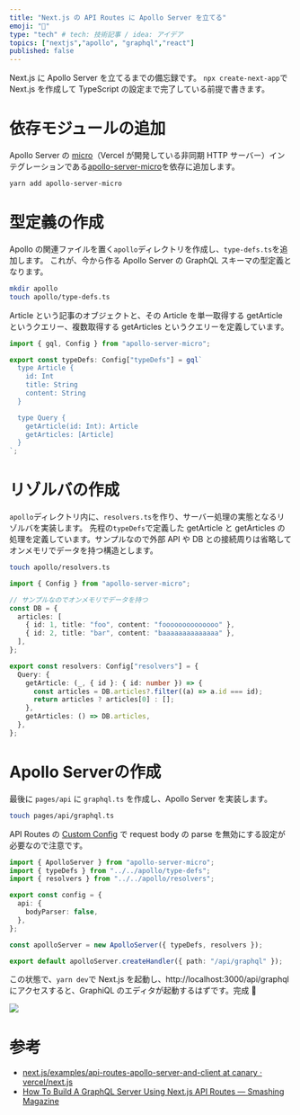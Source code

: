 ```yaml
---
title: "Next.js の API Routes に Apollo Server を立てる"
emoji: "💠"
type: "tech" # tech: 技術記事 / idea: アイデア
topics: ["nextjs","apollo", "graphql","react"]
published: false
---
```


Next.js に Apollo Server を立てるまでの備忘録です。
`npx create-next-app`で Next.js を作成して TypeScript の設定まで完了している前提で書きます。

# 依存モジュールの追加

Apollo Server の [micro](https://www.npmjs.com/package/micro)（Vercel が開発している非同期 HTTP サーバー）インテグレーションである[apollo-server-micro](https://github.com/apollographql/apollo-server/tree/main/packages/apollo-server-micro)を依存に追加します。

```bash
yarn add apollo-server-micro
```

# 型定義の作成

Apollo の関連ファイルを置く`apollo`ディレクトリを作成し、`type-defs.ts`を追加します。
これが、今から作る Apollo Server の GraphQL スキーマの型定義となります。

```bash
mkdir apollo
touch apollo/type-defs.ts
```

Article という記事のオブジェクトと、その Article を単一取得する getArticle というクエリー、複数取得する getArticles というクエリーを定義しています。

```ts:apollo/type-defs.ts
import { gql, Config } from "apollo-server-micro";

export const typeDefs: Config["typeDefs"] = gql`
  type Article {
    id: Int
    title: String
    content: String
  }

  type Query {
    getArticle(id: Int): Article
    getArticles: [Article]
  }
`;
```

# リゾルバの作成

`apollo`ディレクトリ内に、`resolvers.ts`を作り、サーバー処理の実態となるリゾルバを実装します。
先程の`typeDefs`で定義した getArticle と getArticles の処理を定義しています。サンプルなので外部 API や DB との接続周りは省略してオンメモリでデータを持つ構造とします。

```bash
touch apollo/resolvers.ts
```

```ts:graphql.ts
import { Config } from "apollo-server-micro";

// サンプルなのでオンメモリでデータを持つ
const DB = {
  articles: [
    { id: 1, title: "foo", content: "foooooooooooooo" },
    { id: 2, title: "bar", content: "baaaaaaaaaaaaaa" },
  ],
};

export const resolvers: Config["resolvers"] = {
  Query: {
    getArticle: (_, { id }: { id: number }) => {
      const articles = DB.articles?.filter((a) => a.id === id);
      return articles ? articles[0] : [];
    },
    getArticles: () => DB.articles,
  },
};
```

# Apollo Serverの作成

最後に `pages/api` に `graphql.ts` を作成し、Apollo Server を実装します。

```bash
touch pages/api/graphql.ts
```

API Routes の [Custom Config](https://nextjs.org/docs/api-routes/api-middlewares#custom-config) で request body の parse を無効にする設定が必要なので注意です。

```ts:graphql.ts
import { ApolloServer } from "apollo-server-micro";
import { typeDefs } from "../../apollo/type-defs";
import { resolvers } from "../../apollo/resolvers";

export const config = {
  api: {
    bodyParser: false,
  },
};

const apolloServer = new ApolloServer({ typeDefs, resolvers });

export default apolloServer.createHandler({ path: "/api/graphql" });

```

この状態で、`yarn dev`で Next.js を起動し、http://localhost:3000/api/graphql にアクセスすると、GraphiQL のエディタが起動するはずです。完成 🎉

![](https://i.gyazo.com/4e5ffb87c53a1e7b7aed5858f3f5db02.png)

# 参考

- [next.js/examples/api-routes-apollo-server-and-client at canary · vercel/next.js](https://github.com/vercel/next.js/tree/canary/examples/api-routes-apollo-server-and-client)
- [How To Build A GraphQL Server Using Next.js API Routes — Smashing Magazine](https://www.smashingmagazine.com/2020/10/graphql-server-next-javascript-api-routes/)